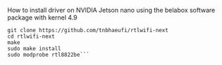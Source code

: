 How to install driver on NVIDIA Jetson nano using the belabox software package with kernel 4.9

```sudo apt install build-essential git
git clone https://github.com/tnbhaeufi/rtlwifi-next
cd rtlwifi-next
make
sudo make install
sudo modprobe rtl8822be```
